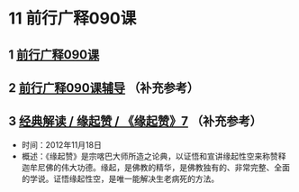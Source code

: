 # 11 前行广释090课

## 1 [前行广释090课](https://huidengchanxiu.net/refs/qxgs/qxgs-08gy#前行广释第090课)

## 2 [前行广释090课辅导](https://huidengchanxiu.net/refs/qxgs/fudao/qxgsfd-08gy#前行广释第090课辅导) （补充参考）

## 3 [经典解读 / 缘起赞 / 《缘起赞》7](https://www.fohuifayu.com/index.php/huideng-jiangtang/jingdian-jiedu/yuanqi-zan/503-l12051) （补充参考）

- 时间：2012年11月18日
- 概述：《缘起赞》是宗喀巴大师所造之论典，以证悟和宣讲缘起性空来称赞释迦牟尼佛的伟大功德。缘起，是佛教的精华，是佛教独有的、非常完整、全面的学说。证悟缘起性空，是唯一能解决生老病死的方法。